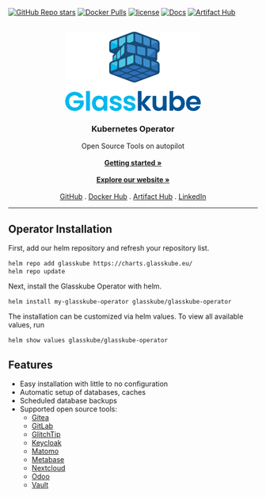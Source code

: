 [![GitHub Repo stars](https://img.shields.io/github/stars/glasskube/operator)](https://github.com/glasskube/operator)
[![Docker Pulls](https://img.shields.io/docker/pulls/glasskube/operator)](https://hub.docker.com/r/glasskube/operator)
[![license](https://img.shields.io/badge/license-LGPL_3.0-blue)](https://opensource.org/license/lgpl-3-0/)
[![Docs](https://img.shields.io/badge/docs-glasskube.eu%2Fdocs-blue)](https://glasskube.eu/docs/)
[![Artifact Hub](https://img.shields.io/endpoint?url=https://artifacthub.io/badge/repository/glasskube)](https://artifacthub.io/packages/helm/glasskube/glasskube-operator)


<br>
<div align="center">
  <a href="https://glasskube.eu/">
    <img src="https://raw.githubusercontent.com/glasskube/.github/main/images/glasskube-logo.png" alt="Glasskube Logo" height="160">
  </a>

<h3 align="center">Kubernetes Operator</h3>

  <p align="center">
    Open Source Tools on autopilot
    <br><br>
    <a href="https://glasskube.eu/docs/getting-started/install"><strong>Getting started »</strong></a>
    <br> <br>
    <a href="https://glasskube.eu/"><strong>Explore our website »</strong></a>
    <br>
    <br>
    <a href="https://github.com/glasskube" target="_blank">GitHub</a>
    .
    <a href="https://hub.docker.com/u/glasskube" target="_blank">Docker Hub</a>
    .
    <a href="https://artifacthub.io/packages/helm/glasskube/glasskube-operator" target="_blank">Artifact Hub</a>
    .
    <a href="https://www.linkedin.com/company/glasskube/" target="_blank">LinkedIn</a>
  </p>
</div>

<hr>

## Operator Installation

First, add our helm repository and refresh your repository list.

```
helm repo add glasskube https://charts.glasskube.eu/
helm repo update
```

Next, install the Glasskube Operator with helm.

```
helm install my-glasskube-operator glasskube/glasskube-operator
```

The installation can be customized via helm values. To view all available values, run

```
helm show values glasskube/glasskube-operator
```

## Features

- Easy installation with little to no configuration
- Automatic setup of databases, caches
- Scheduled database backups
- Supported open source tools:
  - [Gitea](https://glasskube.eu/docs/crd-reference/gitea)
  - [GitLab](https://glasskube.eu/docs/crd-reference/gitlab)
  - [GlitchTip](https://glasskube.eu/docs/crd-reference/glitchtip)
  - [Keycloak](https://glasskube.eu/docs/crd-reference/keycloak)
  - [Matomo](https://glasskube.eu/docs/crd-reference/matomo)
  - [Metabase](https://glasskube.eu/docs/crd-reference/metabase)
  - [Nextcloud](https://glasskube.eu/docs/crd-reference/nextcloud)
  - [Odoo](https://glasskube.eu/docs/crd-reference/odoo)
  - [Vault](https://glasskube.eu/docs/crd-reference/vault)
